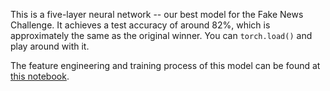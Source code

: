 This is a five-layer neural network -- our best model for the Fake News Challenge. It achieves a test accuracy of around 82%, which is approximately the same as the original winner. You can `torch.load()` and play around with it.

The feature engineering and training process of this model can be found at [this notebook](https://colab.research.google.com/drive/1Tq-lHV1mWC-vyJR2OzEvG_AG7NJ3ZlKK?usp=sharing).
